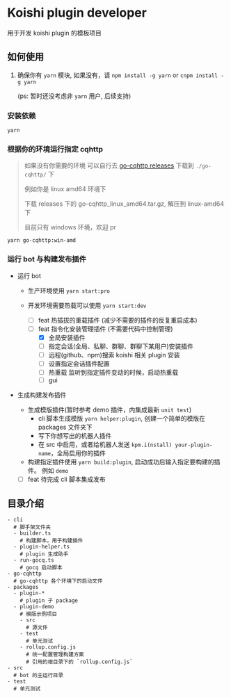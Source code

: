 # Koishi plugin developer

用于开发 koishi plugin 的模板项目

## 如何使用

1. 确保你有 `yarn` 模块, 如果没有，请 `npm install -g yarn` or `cnpm install -g yarn`

    (ps: 暂时还没考虑非 `yarn` 用户, 后续支持)

### 安装依赖
```shell
yarn
```

### 根据你的环境运行指定 cqhttp
> 如果没有你需要的环境 可以自行去 [go-cqhttp releases](https://github.com/Mrs4s/go-cqhttp/releases) 下载到 `./go-cqhttp/` 下
> 
> 例如你是 linux amd64 环境下
> 
> 下载 releases 下的 go-cqhttp_linux_amd64.tar.gz, 解压到 linux-amd64下
> 
> 目前只有 windows 环境，欢迎 pr
```shell
yarn go-cqhttp:win-amd
```

### 运行 bot 与构建发布插件

* 运行 bot

  * 生产环境使用 `yarn start:pro`
  * 开发环境需要热载可以使用 `yarn start:dev`
    
    * [ ] feat 热插拔的重载插件 (减少不需要的插件的反复重启成本)
    * [ ] feat 指令化安装管理插件 (不需要代码中控制管理)
      * [x] 全局安装插件
      * [ ] 指定会话(全局、私聊、群聊、群聊下某用户)安装插件
      * [ ] 远程(github、npm)搜索 koishi 相关 plugin 安装
      * [ ] 设置指定会话插件配置
      * [ ] 热重载 监听到指定插件变动的时候，启动热重载
      * [ ] gui

* 生成构建发布插件

  * 生成模版插件(暂时参考 demo 插件，内集成最新 `unit test`)
    * cli 脚本生成模版 `yarn helper:plugin`, 创建一个简单的模版在 packages 文件夹下
    * 写下你想写出的机器人插件
    * 在 src 中启用，或者给机器人发送 `kpm.i(nstall) your-plugin-name`，全局启用你的插件
  * 构建指定插件使用 `yarn build:plugin`, 启动成功后输入指定要构建的插件。
    例如 `demo`
  * [ ] feat 待完成 cli 脚本集成发布

## 目录介绍

```shell
- cli
  # 脚手架文件夹
  - builder.ts
    # 构建脚本，用于构建插件
  - plugin-helper.ts
    # plugin 生成助手
  - run-gocq.ts
    # gocq 启动脚本
- go-cqhttp
  # go-cqhttp 各个环境下的启动文件
- packages
  - plugin-*
    # plugin 子 package
  - plugin-demo
    # 模版示例项目
    - src
      # 源文件
    - test
      # 单元测试
    - rollup.config.js
      # 统一配置管理构建方案
      # 引用的根目录下的 `rollup.config.js`
- src
  # bot 的主运行目录
- test
  # 单元测试
```
